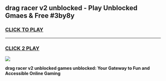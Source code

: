 
## drag racer v2 unblocked - Play Unblocked Gmaes & Free #3by8y
<h3>
<a href="https://news.freeplayer.one?title=drag_racer_v2_unblocked&ref=24F">CLICK TO PLAY</a></h3>
<hr>

<h3>
<a href="https://news.freeplayer.one?title=drag_racer_v2_unblocked&ref=24F">CLICK 2 PLAY</a>
  
</h3>

<a href="https://news.freeplayer.one?title=drag_racer_v2_unblocked&ref=24F/"><img src="https://clearcache.store/games.png"></a>


**drag racer v2 unblocked games unblocked: Your Gateway to Fun and Accessible Online Gaming**
